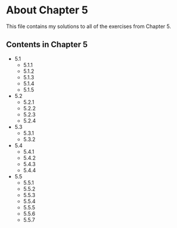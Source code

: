 # About Chapter 5
This file contains my solutions to all of the exercises from Chapter 5.

## Contents in Chapter 5
* 5.1 
  * 5.1.1 
  * 5.1.2 
  * 5.1.3 
  * 5.1.4
  * 5.1.5
* 5.2
  * 5.2.1 
  * 5.2.2
  * 5.2.3
  * 5.2.4
* 5.3
  * 5.3.1
  * 5.3.2 
* 5.4
  * 5.4.1 
  * 5.4.2 
  * 5.4.3
  * 5.4.4
* 5.5 
  * 5.5.1 
  * 5.5.2 
  * 5.5.3 
  * 5.5.4
  * 5.5.5
  * 5.5.6
  * 5.5.7
